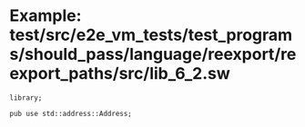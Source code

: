 # Example: test/src/e2e_vm_tests/test_programs/should_pass/language/reexport/reexport_paths/src/lib_6_2.sw

```sway
library;

pub use std::address::Address;

```
